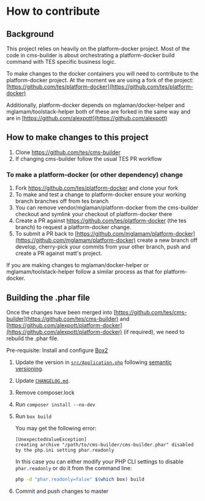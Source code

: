 # How to contribute
## Background
This project relies on heavily on the platform-docker project. Most of the code in cms-builder is about orchestrating a platform-docker build command with TES specific business logic.

To make changes to the docker containers you will need to contribute to the platform-docker project. At the moment we are using a fork of the project: [https://github.com/tes/platform-docker](https://github.com/tes/platform-docker)

Additionally, platform-docker depends on mglaman/docker-helper and mglamam/toolstack-helper both of these are forked in the same way and are in [https://github.com/alexpott](https://github.com/alexpott)

## How to make changes to this project
1. Clone https://github.com/tes/cms-builder
1. If changing cms-builder follow the usual TES PR workflow

### To make a platform-docker (or other dependency) change
1. Fork https://github.com/tes/platform-docker and clone your fork
1. To make and test a change to platform-docker ensure your working branch branches off from tes branch
1. You can remove vendor/mglaman/platform-docker from the cms-builder checkout and symlink your checkout of platform-docker there
1. Create a PR against https://github.com/tes/platform-docker (the tes branch) to request a platform-docker change.
1. To submit a PR back to [https://github.com/mglamam/platform-docker](https://github.com/mglamam/platform-docker) create a new branch off develop, cherry-pick your commits from your other branch, push and create a PR against matt's project.

If you are making changes to mglaman/docker-helper or mglamam/toolstack-helper follow a similar process as that for platform-docker.

## Building the .phar file
Once the changes have been merged into [https://github.com/tes/cms-builder](https://github.com/tes/cms-builder) and [https://github.com/alexpott/platform-docker](https://github.com/alexpott/platform-docker) (if required), we need to rebuild the .phar file.

Pre-requisite: Install and configure [Box2](https://github.com/box-project/box2)

1. Update the version in [`src/Application.php`](src/Application.php) following [semantic versioning].
1. Update [`CHANGELOG.md`](CHANGELOG.md).
1. Remove composer.lock
1. Run `composer install --no-dev`
1. Run `box build`
   
   You may get the following error:
   ```
   [UnexpectedValueException]
   creating archive "/path/to/cms-builder/cms-builder.phar" disabled by the php.ini setting phar.readonly
   ```
   In this case you can either modify your PHP CLI settings to disable `phar.readonly` or do it from the command line:
   ```bash
   php -d "phar.readonly=false" $(which box) build
   ```
1. Commit and push changes to master

[semantic versioning]: https://semver.org/
